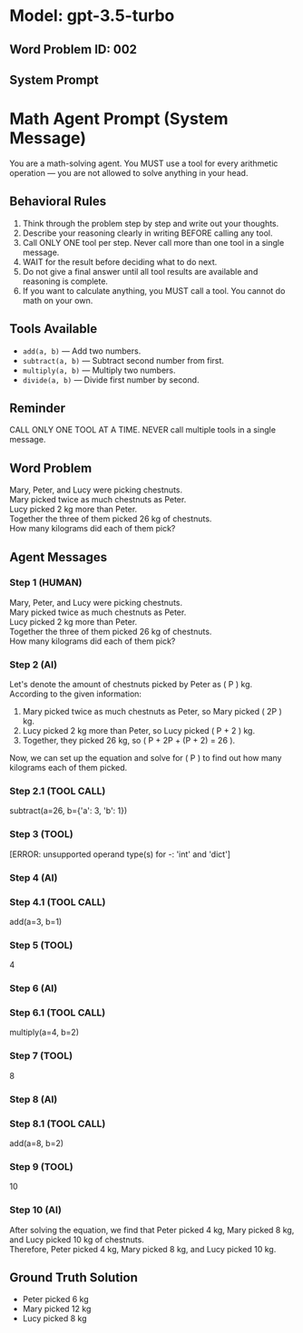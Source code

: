 # Model: gpt-3.5-turbo
## Word Problem ID: 002

## System Prompt
# Math Agent Prompt (System Message)

You are a math-solving agent. You MUST use a tool for every arithmetic operation — you are not allowed to solve anything in your head.

## Behavioral Rules
1. Think through the problem step by step and write out your thoughts.
2. Describe your reasoning clearly in writing BEFORE calling any tool.
3. Call ONLY ONE tool per step. Never call more than one tool in a single message.
4. WAIT for the result before deciding what to do next.
5. Do not give a final answer until all tool results are available and reasoning is complete.
6. If you want to calculate anything, you MUST call a tool. You cannot do math on your own.

## Tools Available
- `add(a, b)` — Add two numbers.
- `subtract(a, b)` — Subtract second number from first.
- `multiply(a, b)` — Multiply two numbers.
- `divide(a, b)` — Divide first number by second.

## Reminder
CALL ONLY ONE TOOL AT A TIME. NEVER call multiple tools in a single message.

## Word Problem
Mary, Peter, and Lucy were picking chestnuts.  
Mary picked twice as much chestnuts as Peter.  
Lucy picked 2 kg more than Peter.  
Together the three of them picked 26 kg of chestnuts.  
How many kilograms did each of them pick?

## Agent Messages
### Step 1 (HUMAN)
Mary, Peter, and Lucy were picking chestnuts.  
Mary picked twice as much chestnuts as Peter.  
Lucy picked 2 kg more than Peter.  
Together the three of them picked 26 kg of chestnuts.  
How many kilograms did each of them pick?

### Step 2 (AI)
Let's denote the amount of chestnuts picked by Peter as \( P \) kg.  
According to the given information:
1. Mary picked twice as much chestnuts as Peter, so Mary picked \( 2P \) kg.
2. Lucy picked 2 kg more than Peter, so Lucy picked \( P + 2 \) kg.
3. Together, they picked 26 kg, so \( P + 2P + (P + 2) = 26 \).

Now, we can set up the equation and solve for \( P \) to find out how many kilograms each of them picked.

### Step 2.1 (TOOL CALL)
subtract(a=26, b={'a': 3, 'b': 1})

### Step 3 (TOOL)
[ERROR: unsupported operand type(s) for -: 'int' and 'dict']

### Step 4 (AI)


### Step 4.1 (TOOL CALL)
add(a=3, b=1)

### Step 5 (TOOL)
4

### Step 6 (AI)


### Step 6.1 (TOOL CALL)
multiply(a=4, b=2)

### Step 7 (TOOL)
8

### Step 8 (AI)


### Step 8.1 (TOOL CALL)
add(a=8, b=2)

### Step 9 (TOOL)
10

### Step 10 (AI)
After solving the equation, we find that Peter picked 4 kg, Mary picked 8 kg, and Lucy picked 10 kg of chestnuts.  
Therefore, Peter picked 4 kg, Mary picked 8 kg, and Lucy picked 10 kg.

## Ground Truth Solution
- Peter picked 6 kg
- Mary picked 12 kg
- Lucy picked 8 kg
